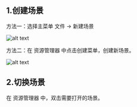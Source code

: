 
## 1.创建场景
方法一：选择主菜单 文件 -> 新建场景

![alt text](https://docs.cocos.com/creator/2.4/manual/assets/new-scene-main-menu.BuPfJJSI.png)

方法二：在 资源管理器 中点击创建菜单，创建新场景。

![alt text](https://docs.cocos.com/creator/2.4/manual/assets/new-scene-assets-menu.chCgZ1QJ.png)

## 2.切换场景
在 资源管理器 中，双击需要打开的场景。



